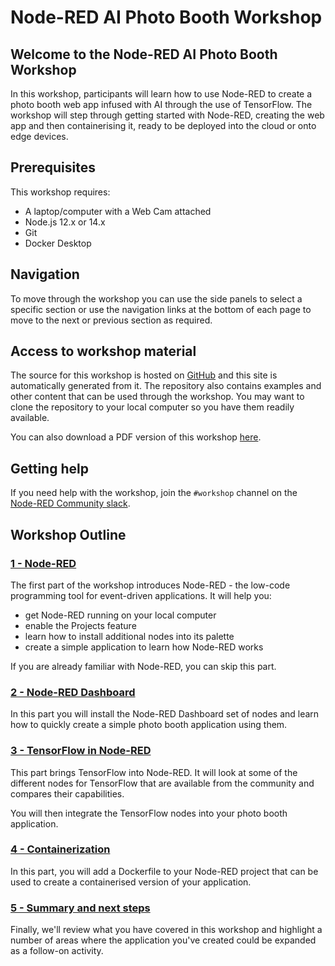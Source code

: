 # Node-RED AI Photo Booth Workshop

## Welcome to the Node-RED AI Photo Booth Workshop

In this workshop, participants will learn how to use Node-RED to create a photo
booth web app infused with AI through the use of TensorFlow. The workshop will step
through getting started with Node-RED, creating the web app and then containerising
it, ready to be deployed into the cloud or onto edge devices.

## Prerequisites

This workshop requires:

 - A laptop/computer with a Web Cam attached
 - Node.js 12.x or 14.x
 - Git
 - Docker Desktop

## Navigation

To move through the workshop you can use the side panels to select a specific
section or use the navigation links at the bottom of each page to move to the
next or previous section as required.

## Access to workshop material

The source for this workshop is hosted on [GitHub](https://github.com/knolleary/node-red-workshop-photobooth/)
and this site is automatically generated from it. The repository also contains
examples and other content that can be used through the workshop. You may want
to clone the repository to your local computer so you have them readily available.

You can also download a PDF version of this workshop [here](https://knolleary.net/node-red-workshop-photobooth/pdf/node-red-workshop-photobooth.pdf).

## Getting help

If you need help with the workshop, join the `#workshop` channel on the [Node-RED Community slack](https://nodered.org/slack).

## Workshop Outline

### [1 - Node-RED](part1/)

The first part of the workshop introduces Node-RED - the low-code programming
tool for event-driven applications. It will help you:
 - get Node-RED running on your local computer
 - enable the Projects feature
 - learn how to install additional nodes into its palette
 - create a simple application to learn how Node-RED works

If you are already familiar with Node-RED, you can skip this part.

### [2 - Node-RED Dashboard](part2/)

In this part you will install the Node-RED Dashboard set of nodes and learn how
to quickly create a simple photo booth application using them.

### [3 - TensorFlow in Node-RED](part3/)

This part brings TensorFlow into Node-RED. It will look at some of the different
nodes for TensorFlow that are available from the community and compares their
capabilities.

You will then integrate the TensorFlow nodes into your photo booth application.

### [4 - Containerization](part4/)

In this part, you will add a Dockerfile to your Node-RED project that can be used
to create a containerised version of your application.

### [5 - Summary and next steps](part5/)

Finally, we'll review what you have covered in this workshop and highlight a number
of areas where the application you've created could be expanded as a follow-on
activity.


